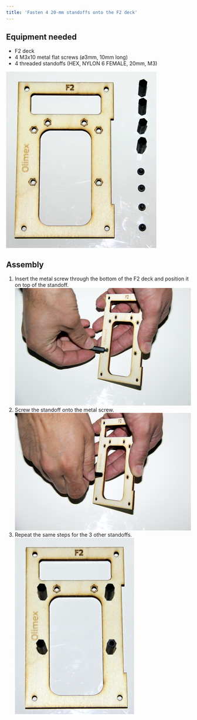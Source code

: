 ```yaml
---
title: 'Fasten 4 20-mm standoffs onto the F2 deck'
---
```


## Equipment needed

* F2 deck
* 4 M3x10 metal flat screws \(ø3mm, 10mm long\)
* 4 threaded standoffs \(HEX, NYLON 6 FEMALE, 20mm, M3\)

![](_MG_5218.JPG)

## Assembly

1. Insert the metal screw through the bottom of the F2 deck and position it on top of the standoff.    
    ![](_MG_5220.JPG)  
2. Screw the standoff onto the metal screw.    
    ![](_MG_5221.JPG)  
3. Repeat the same steps for the 3 other standoffs.    
    ![](_MG_5222.JPG)



